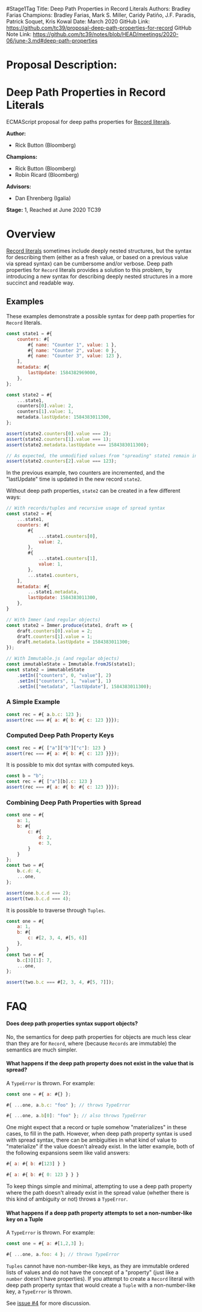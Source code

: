#Stage1Tag
Title: Deep Path Properties in Record Literals
Authors: Bradley Farias
Champions: Bradley Farias, Mark S. Miller, Caridy Patiño, J.F. Paradis, Patrick Soquet, Kris Kowal
Date: March 2020
GitHub Link: https://github.com/tc39/proposal-deep-path-properties-for-record
GitHub Note Link: https://github.com/tc39/notes/blob/HEAD/meetings/2020-06/june-3.md#deep-path-properties

# Proposal Description:
# Deep Path Properties in Record Literals

ECMAScript proposal for deep paths properties for [Record literals](https://github.com/tc39/proposal-record-tuple).

**Author:**

- Rick Button (Bloomberg)

**Champions:**

- Rick Button (Bloomberg)
- Robin Ricard (Bloomberg)

**Advisors:**

- Dan Ehrenberg (Igalia)

**Stage:** 1, Reached at June 2020 TC39

# Overview

[Record literals](https://github.com/tc39/proposal-record-tuple) sometimes include deeply nested structures, but the syntax for describing them (either as a fresh value, or based on a previous value via spread syntax) can be cumbersome and/or verbose. Deep path properties for `Record` literals provides a solution to this problem, by introducing a new syntax for describing deeply nested structures in a more succinct and readable way.

## Examples

These examples demonstrate a possible syntax for deep path properties for `Record` literals.

```js
const state1 = #{
    counters: #[
        #{ name: "Counter 1", value: 1 },
        #{ name: "Counter 2", value: 0 },
        #{ name: "Counter 3", value: 123 },
    ],
    metadata: #{
        lastUpdate: 1584382969000,
    },
};

const state2 = #{
    ...state1,
    counters[0].value: 2,
    counters[1].value: 1,
    metadata.lastUpdate: 1584383011300,
};

assert(state2.counters[0].value === 2);
assert(state2.counters[1].value === 1);
assert(state2.metadata.lastUpdate === 1584383011300);

// As expected, the unmodified values from "spreading" state1 remain in state2.
assert(state2.counters[2].value === 123);
```

In the previous example, two counters are incremented, and the "lastUpdate" time is updated in the new record `state2`.

Without deep path properties, `state2` can be created in a few different ways:

```js
// With records/tuples and recursive usage of spread syntax
const state2 = #{
    ...state1,
    counters: #[
        #{
            ...state1.counters[0],
            value: 2,
        },
        #{
            ...state1.counters[1],
            value: 1,
        },
        ...state1.counters,
    ],
    metadata: #{
        ...state1.metadata,
        lastUpdate: 1584383011300,
    },
}

// With Immer (and regular objects)
const state2 = Immer.produce(state1, draft => {
    draft.counters[0].value = 2;
    draft.counters[1].value = 1;
    draft.metadata.lastUpdate = 1584383011300;
});

// With Immutable.js (and regular objects)
const immutableState = Immutable.fromJS(state1);
const state2 = immutableState
    .setIn(["counters", 0, "value"], 2)
    .setIn(["counters", 1, "value"], 1)
    .setIn(["metadata", "lastUpdate"], 1584383011300);
```

### A Simple Example

```js
const rec = #{ a.b.c: 123 };
assert(rec === #{ a: #{ b: #{ c: 123 }}});
```

### Computed Deep Path Property Keys

```js
const rec = #{ ["a"]["b"]["c"]: 123 }
assert(rec === #{ a: #{ b: #{ c: 123 }}});
```

It is possible to mix dot syntax with computed keys.

```js
const b = "b";
const rec = #{ ["a"][b].c: 123 }
assert(rec === #{ a: #{ b: #{ c: 123 }}});
```

### Combining Deep Path Properties with Spread

```js
const one = #{
    a: 1,
    b: #{
        c: #{
            d: 2,
            e: 3,
        }
    }
};
const two = #{
    b.c.d: 4,
    ...one,
};

assert(one.b.c.d === 2);
assert(two.b.c.d === 4);
```

It is possible to traverse through `Tuples`.

```js
const one = #{
    a: 1,
    b: #{
        c: #[2, 3, 4, #[5, 6]]
    },
}
const two = #{
    b.c[3][1]: 7,
    ...one,
};

assert(two.b.c === #[2, 3, 4, #[5, 7]]);
```

# FAQ

#### Does deep path properties syntax support objects?

No, the semantics for deep path properties for objects are much less clear than they are for `Record`, where (because `Records` are immutable) the semantics are much simpler.


#### What happens if the deep path property does not exist in the value that is spread?

A `TypeError` is thrown. For example:

```js
const one = #{ a: #{} };

#{ ...one, a.b.c: "foo" }; // throws TypeError

#{ ...one, a.b[0]: "foo" }; // also throws TypeError
```

One might expect that a record or tuple somehow "materializes" in these cases, to fill in the path. However, when deep path property syntax is used with spread syntax, there can be ambiguities in what kind of value to "materialize" if the value doesn't already exist. In the latter example, both of the following expansions seem like valid answers:

```js
#{ a: #{ b: #[123] } }

#{ a: #{ b: #{ 0: 123 } } }
```

To keep things simple and minimal, attempting to use a deep path property where the path doesn't already exist in the spread value (whether there is this kind of ambiguity or not) throws a `TypeError`.

#### What happens if a deep path property attempts to set a non-number-like key on a Tuple

A `TypeError` is thrown. For example:

```js
const one = #{ a: #[1,2,3] };

#{ ...one, a.foo: 4 }; // throws TypeError
```

`Tuples` cannot have non-number-like keys, as they are immutable ordered lists of values and do not have the concept of a "property" (just like a `number` doesn't have properties). If you attempt to create a `Record` literal with deep path property syntax that would create a `Tuple` with a non-number-like key, a `TypeError` is thrown.

See [issue #4](https://github.com/rickbutton/proposal-record-deep-spread/issues/4) for more discussion.
